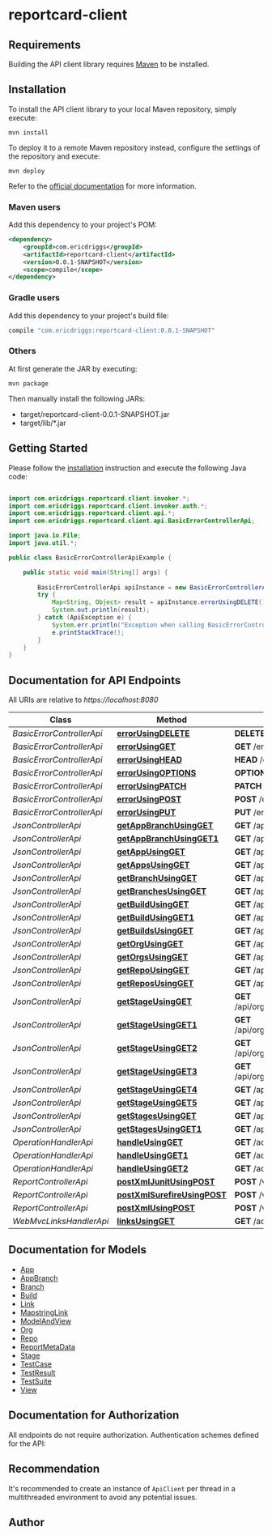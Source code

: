 # reportcard-client

## Requirements

Building the API client library requires [Maven](https://maven.apache.org/) to be installed.

## Installation

To install the API client library to your local Maven repository, simply execute:

```shell
mvn install
```

To deploy it to a remote Maven repository instead, configure the settings of the repository and execute:

```shell
mvn deploy
```

Refer to the [official documentation](https://maven.apache.org/plugins/maven-deploy-plugin/usage.html) for more information.

### Maven users

Add this dependency to your project's POM:

```xml
<dependency>
    <groupId>com.ericdriggs</groupId>
    <artifactId>reportcard-client</artifactId>
    <version>0.0.1-SNAPSHOT</version>
    <scope>compile</scope>
</dependency>
```

### Gradle users

Add this dependency to your project's build file:

```groovy
compile "com.ericdriggs:reportcard-client:0.0.1-SNAPSHOT"
```

### Others

At first generate the JAR by executing:

    mvn package

Then manually install the following JARs:

* target/reportcard-client-0.0.1-SNAPSHOT.jar
* target/lib/*.jar

## Getting Started

Please follow the [installation](#installation) instruction and execute the following Java code:

```java

import com.ericdriggs.reportcard.client.invoker.*;
import com.ericdriggs.reportcard.client.invoker.auth.*;
import com.ericdriggs.reportcard.client.api.*;
import com.ericdriggs.reportcard.client.api.BasicErrorControllerApi;

import java.io.File;
import java.util.*;

public class BasicErrorControllerApiExample {

    public static void main(String[] args) {
        
        BasicErrorControllerApi apiInstance = new BasicErrorControllerApi();
        try {
            Map<String, Object> result = apiInstance.errorUsingDELETE();
            System.out.println(result);
        } catch (ApiException e) {
            System.err.println("Exception when calling BasicErrorControllerApi#errorUsingDELETE");
            e.printStackTrace();
        }
    }
}

```

## Documentation for API Endpoints

All URIs are relative to *https://localhost:8080*

Class | Method | HTTP request | Description
------------ | ------------- | ------------- | -------------
*BasicErrorControllerApi* | [**errorUsingDELETE**](docs/BasicErrorControllerApi.md#errorUsingDELETE) | **DELETE** /error | error
*BasicErrorControllerApi* | [**errorUsingGET**](docs/BasicErrorControllerApi.md#errorUsingGET) | **GET** /error | error
*BasicErrorControllerApi* | [**errorUsingHEAD**](docs/BasicErrorControllerApi.md#errorUsingHEAD) | **HEAD** /error | error
*BasicErrorControllerApi* | [**errorUsingOPTIONS**](docs/BasicErrorControllerApi.md#errorUsingOPTIONS) | **OPTIONS** /error | error
*BasicErrorControllerApi* | [**errorUsingPATCH**](docs/BasicErrorControllerApi.md#errorUsingPATCH) | **PATCH** /error | error
*BasicErrorControllerApi* | [**errorUsingPOST**](docs/BasicErrorControllerApi.md#errorUsingPOST) | **POST** /error | error
*BasicErrorControllerApi* | [**errorUsingPUT**](docs/BasicErrorControllerApi.md#errorUsingPUT) | **PUT** /error | error
*JsonControllerApi* | [**getAppBranchUsingGET**](docs/JsonControllerApi.md#getAppBranchUsingGET) | **GET** /api/orgs/{org}/repos/{repo}/apps/{app}/branches/{branch} | getAppBranch
*JsonControllerApi* | [**getAppBranchUsingGET1**](docs/JsonControllerApi.md#getAppBranchUsingGET1) | **GET** /api/orgs/{org}/repos/{repo}/branches/{branch}/apps/{app} | getAppBranch
*JsonControllerApi* | [**getAppUsingGET**](docs/JsonControllerApi.md#getAppUsingGET) | **GET** /api/orgs/{org}/repos/{repo}/apps/{app} | getApp
*JsonControllerApi* | [**getAppsUsingGET**](docs/JsonControllerApi.md#getAppsUsingGET) | **GET** /api/orgs/{org}/repos/{repo}/apps | getApps
*JsonControllerApi* | [**getBranchUsingGET**](docs/JsonControllerApi.md#getBranchUsingGET) | **GET** /api/orgs/{org}/repos/{repo}/branches/{branch} | getBranch
*JsonControllerApi* | [**getBranchesUsingGET**](docs/JsonControllerApi.md#getBranchesUsingGET) | **GET** /api/orgs/{org}/repos/{repo}/branches | getBranches
*JsonControllerApi* | [**getBuildUsingGET**](docs/JsonControllerApi.md#getBuildUsingGET) | **GET** /api/orgs/{org}/repos/{repo}/apps/{app}/branches/{branch}/builds/{buildOrdinal} | getBuild
*JsonControllerApi* | [**getBuildUsingGET1**](docs/JsonControllerApi.md#getBuildUsingGET1) | **GET** /api/orgs/{org}/repos/{repo}/branches/{branch}/apps/{app}/builds/{buildOrdinal} | getBuild
*JsonControllerApi* | [**getBuildsUsingGET**](docs/JsonControllerApi.md#getBuildsUsingGET) | **GET** /api/orgs/{org}/repos/{repo}/apps/{app}/branches/{branch}/builds | getBuilds
*JsonControllerApi* | [**getOrgUsingGET**](docs/JsonControllerApi.md#getOrgUsingGET) | **GET** /api/orgs/{org} | getOrg
*JsonControllerApi* | [**getOrgsUsingGET**](docs/JsonControllerApi.md#getOrgsUsingGET) | **GET** /api/orgs | getOrgs
*JsonControllerApi* | [**getRepoUsingGET**](docs/JsonControllerApi.md#getRepoUsingGET) | **GET** /api/orgs/{org}/repos/{repo} | getRepo
*JsonControllerApi* | [**getReposUsingGET**](docs/JsonControllerApi.md#getReposUsingGET) | **GET** /api/orgs/{org}/repos | getRepos
*JsonControllerApi* | [**getStageUsingGET**](docs/JsonControllerApi.md#getStageUsingGET) | **GET** /api/orgs/{org}/repos/{repo}/apps/{app}/branches/{branch}/builds/{buildOrdinal}/stages/{stage} | getStage
*JsonControllerApi* | [**getStageUsingGET1**](docs/JsonControllerApi.md#getStageUsingGET1) | **GET** /api/orgs/{org}/repos/{repo}/apps/{app}/branches/{branch}/stages/{stage}/builds/{buildOrdinal} | getStage
*JsonControllerApi* | [**getStageUsingGET2**](docs/JsonControllerApi.md#getStageUsingGET2) | **GET** /api/orgs/{org}/repos/{repo}/branches/{branch}/apps/{app}/builds/{buildOrdinal}/stages/{stage} | getStage
*JsonControllerApi* | [**getStageUsingGET3**](docs/JsonControllerApi.md#getStageUsingGET3) | **GET** /api/orgs/{org}/repos/{repo}/branches/{branch}/apps/{app}/stages/{stage}/builds/{buildOrdinal} | getStage
*JsonControllerApi* | [**getStageUsingGET4**](docs/JsonControllerApi.md#getStageUsingGET4) | **GET** /api/orgs/{org}/repos/{repo}/apps/{app}/branches/{branch}/stages/{stage} | getStage
*JsonControllerApi* | [**getStageUsingGET5**](docs/JsonControllerApi.md#getStageUsingGET5) | **GET** /api/orgs/{org}/repos/{repo}/branches/{branch}/apps/{app}/stages/{stage} | getStage
*JsonControllerApi* | [**getStagesUsingGET**](docs/JsonControllerApi.md#getStagesUsingGET) | **GET** /api/orgs/{org}/repos/{repo}/apps/{app}/branches/{branch}/stages | getStages
*JsonControllerApi* | [**getStagesUsingGET1**](docs/JsonControllerApi.md#getStagesUsingGET1) | **GET** /api/orgs/{org}/repos/{repo}/branches/{branch}/apps/{app}/stages | getStages
*OperationHandlerApi* | [**handleUsingGET**](docs/OperationHandlerApi.md#handleUsingGET) | **GET** /actuator/health/** | handle
*OperationHandlerApi* | [**handleUsingGET1**](docs/OperationHandlerApi.md#handleUsingGET1) | **GET** /actuator/health | handle
*OperationHandlerApi* | [**handleUsingGET2**](docs/OperationHandlerApi.md#handleUsingGET2) | **GET** /actuator/info | handle
*ReportControllerApi* | [**postXmlJunitUsingPOST**](docs/ReportControllerApi.md#postXmlJunitUsingPOST) | **POST** /v1/xml/junit | postXmlJunit
*ReportControllerApi* | [**postXmlSurefireUsingPOST**](docs/ReportControllerApi.md#postXmlSurefireUsingPOST) | **POST** /v1/xml/surefire | postXmlSurefire
*ReportControllerApi* | [**postXmlUsingPOST**](docs/ReportControllerApi.md#postXmlUsingPOST) | **POST** /v1/xml | postXml
*WebMvcLinksHandlerApi* | [**linksUsingGET**](docs/WebMvcLinksHandlerApi.md#linksUsingGET) | **GET** /actuator | links


## Documentation for Models

 - [App](docs/App.md)
 - [AppBranch](docs/AppBranch.md)
 - [Branch](docs/Branch.md)
 - [Build](docs/Build.md)
 - [Link](docs/Link.md)
 - [MapstringLink](docs/MapstringLink.md)
 - [ModelAndView](docs/ModelAndView.md)
 - [Org](docs/Org.md)
 - [Repo](docs/Repo.md)
 - [ReportMetaData](docs/ReportMetaData.md)
 - [Stage](docs/Stage.md)
 - [TestCase](docs/TestCase.md)
 - [TestResult](docs/TestResult.md)
 - [TestSuite](docs/TestSuite.md)
 - [View](docs/View.md)


## Documentation for Authorization

All endpoints do not require authorization.
Authentication schemes defined for the API:

## Recommendation

It's recommended to create an instance of `ApiClient` per thread in a multithreaded environment to avoid any potential issues.

## Author



